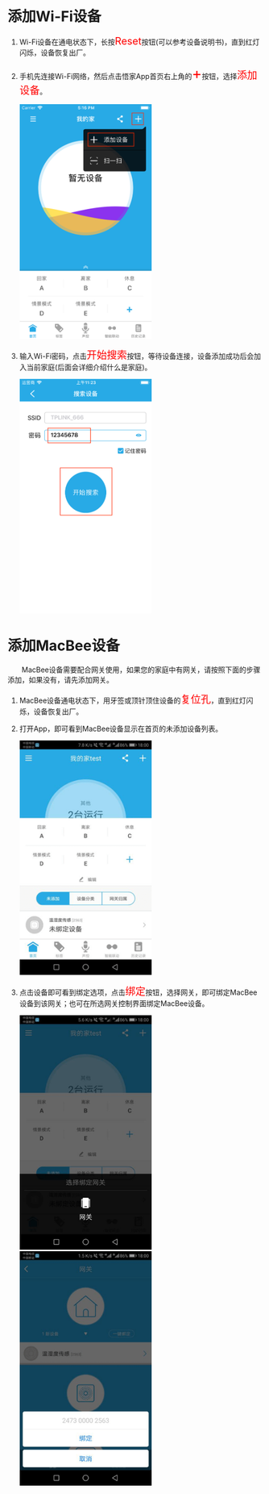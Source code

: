 # 添加Wi-Fi设备

1. Wi-Fi设备在通电状态下，长按<font style='color:#ff0000;font-size:20px'>Reset</font>按钮(可以参考设备说明书)，直到红灯闪烁，设备恢复出厂。
2. 手机先连接Wi-Fi网络，然后点击悟家App首页右上角的<font style='color:#ff0000;font-size:30px'>+</font>按钮，选择<font style='color:#ff0000;font-size:20px'>添加设备</font>。
	
    <img src="../images/device/添加设备.png" width = "262" height = "465">
    
3. 输入Wi-Fi密码，点击<font style='color:#ff0000;font-size:20px'>开始搜索</font>按钮，等待设备连接，设备添加成功后会加入当前家庭(后面会详细介绍什么是家庭)。
	
    <img src="../images/device/一键配置.png" width = "262" height = "465">


# 添加MacBee设备

&emsp;&emsp;MacBee设备需要配合网关使用，如果您的家庭中有网关，请按照下面的步骤添加，如果没有，请先添加网关。

1. MacBee设备通电状态下，用牙签或顶针顶住设备的<font style='color:#ff0000;font-size:20px'>复位孔</font>，直到红灯闪烁，设备恢复出厂。
2. 打开App，即可看到MacBee设备显示在首页的未添加设备列表。

	<img src="../images/device/发现macbee设备.png" width = "262" height = "465">
	
3. 点击设备即可看到绑定选项，点击<font style='color:#ff0000;font-size:20px'>绑定</font>按钮，选择网关，即可绑定MacBee设备到该网关；也可在所选网关控制界面绑定MacBee设备。

	<img src="../images/device/绑定1.png" width = "262" height = "465">
	
	<img src="../images/device/绑定2.png" width = "262" height = "465">
